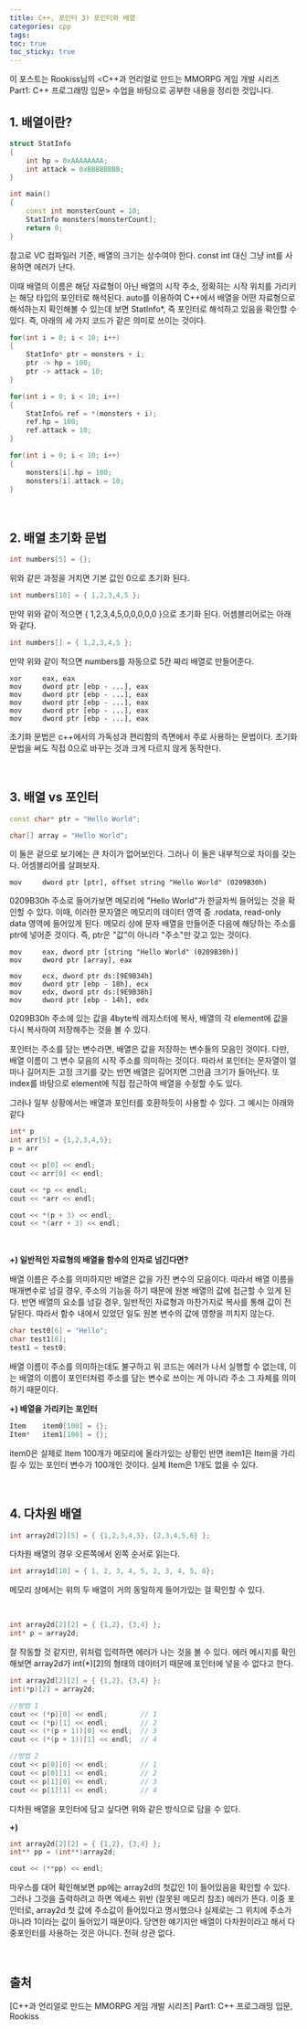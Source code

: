 ```yaml
---
title: C++, 포인터 3) 포인터와 배열
categories: cpp
tags: 
toc: true
toc_sticky: true
---
```


이 포스트는 Rookiss님의 \<C++과 언리얼로 만드는 MMORPG 게임 개발 시리즈 Part1: C++ 프로그래밍 입문> 수업을 바탕으로 공부한 내용을 정리한 것입니다. 
## **1. 배열이란?**

```c++
struct StatInfo
{
    int hp = 0xAAAAAAAA;
    int attack = 0xBBBBBBBB;
}

int main()
{
    const int monsterCount = 10;
    StatInfo monsters[monsterCount];
    return 0;
}
```

참고로 VC 컴파일러 기준, 배열의 크기는 상수여야 한다. const int 대신 그냥 int를 사용하면 에러가 난다. 

이때 배열의 이름은 해당 자료형이 아닌 배열의 시작 주소, 정확히는 시작 위치를 가리키는 해당 타입의 포인터로 해석된다. auto를 이용하여 C++에서 배열을 어떤 자료형으로 해석하는지 확인해볼 수 있는데 보면 StatInfo*, 즉 포인터로 해석하고 있음을 확인할 수 있다. 즉, 아래의 세 가지 코드가 같은 의미로 쓰이는 것이다. 

```c++
for(int i = 0; i < 10; i++)
{
    StatInfo* ptr = monsters + i;
    ptr -> hp = 100;
    ptr -> attack = 10;
}
```
```c++
for(int i = 0; i < 10; i++)
{
    StatInfo& ref = *(monsters + i);
    ref.hp = 100;
    ref.attack = 10;
}
```
```c++
for(int i = 0; i < 10; i++)
{
    monsters[i].hp = 100;
    monsters[i].attack = 10;
}
```
<br/>

## **2. 배열 초기화 문법**

```c++
int numbers[5] = {};
```
위와 같은 과정을 거치면 기본 값인 0으로 초기화 된다. 

```c++
int numbers[10] = { 1,2,3,4,5 };
```

만약 위와 같이 적으면 { 1,2,3,4,5,0,0,0,0,0 }으로 초기화 된다. 
어셈블리어로는 아래와 같다. 

```c++
int numbers[] = { 1,2,3,4,5 };
```

만약 위와 같이 적으면 numbers를 자동으로 5칸 짜리 배열로 만들어준다. 

```
xor     eax, eax
mov     dword ptr [ebp - ...], eax
mov     dword ptr [ebp - ...], eax
mov     dword ptr [ebp - ...], eax
mov     dword ptr [ebp - ...], eax
mov     dword ptr [ebp - ...], eax
```

초기화 문법은 c++에서의 가독성과 편리함의 측면에서 주로 사용하는 문법이다. 초기화 문법을 써도 직접 0으로 바꾸는 것과 크게 다르지 않게 동작한다.

<br/>

## **3. 배열 vs 포인터**

```c++
const char* ptr = "Hello World";
```
```c++
char[] array = "Hello World";
```

이 둘은 겉으로 보기에는 큰 차이가 없어보인다. 그러나 이 둘은 내부적으로 차이를 갖는다. 어셈블리어를 살펴보자. 

```
mov     dword ptr [ptr], offset string "Hello World" (0209B30h)
```
0209B30h 주소로 들어가보면 메모리에 "Hello World"가 한글자씩 들어있는 것을 확인할 수 있다. 이때, 이러한 문자열은 메모리의 데이터 영역 중 .rodata, read-only data 영역에 들어있게 된다. 메모리 상에 문자 배열을 만들어준 다음에 해당하는 주소를 ptr에 넣어준 것이다. 즉, ptr은 "값"이 아니라 "주소"만 갖고 있는 것이다. 

```
mov     eax, dword ptr [string "Hello World" (0209B30h)]
mov     dword ptr [array], eax

mov     ecx, dword ptr ds:[9E9B34h]
mov     dword ptr [ebp - 18h], ecx
mov     edx, dword ptr ds:[9E9B38h]
mov     dword ptr [ebp - 14h], edx

```

0209B30h 주소에 있는 값을 4byte씩 레지스터에 복사, 배열의 각 element에 값을 다시 복사하여 저장해주는 것을 볼 수 있다.

포인터는 주소를 담는 변수라면, 배열은 값을 저장하는 변수들의 모음인 것이다. 다만, 배열 이름이 그 변수 모음의 시작 주소를 의미하는 것이다. 따라서 포인터는 문자열이 얼마나 길어지든 고정 크기를 갖는 반면 배열은 길어지면 그만큼 크기가 들어난다. 또 index를 바탕으로 element에 직접 접근하여 배열을 수정할 수도 있다. 

그러나 일부 상황에서는 배열과 포인터를 호환하듯이 사용할 수 있다. 그 예시는 아래와 같다

```c++
int* p
int arr[5] = {1,2,3,4,5};
p = arr

cout << p[0] << endl;
cout << arr[0] << endl;

cout << *p << endl;
cout << *arr << endl;

cout << *(p + 3) << endl;
cout << *(arr + 3) << endl;
``` 

<br/>

**+) 일반적인 자료형의 배열을 함수의 인자로 넘긴다면?**
 
배열 이름은 주소를 의미하지만 배열은 값을 가진 변수의 모음이다. 따라서 배열 이름을 매개변수로 넘길 경우, 주소의 기능을 하기 때문에 원본 배열의 값에 접근할 수 있게 된다. 반면 배열의 요소를 넘길 경우, 일반적인 자료형과 마찬가지로 복사를 통해 값이 전달된다. 따라서 함수 내에서 있었던 일도 원본 변수의 값에 영향을 끼치지 않는다.

```c++
char test0[6] = "Hello";
char test1[6];
test1 = test0;
```
배열 이름이 주소를 의미하는데도 불구하고 위 코드는 에러가 나서 실행할 수 없는데, 이는 배열의 이름이 포인터처럼 주소를 담는 변수로 쓰이는 게 아니라 주소 그 자체를 의미하기 때문이다. 


**+) 배열을 가리키는 포인터**
```c++
Item    item0[100] = {};
Item*   item1[100] = {};
```

item0은 실제로 Item 100개가 메모리에 올라가있는 상황인 반면 item1은 Item을 가리킬 수 있는 포인터 변수가 100개인 것이다. 실제 Item은 1개도 없을 수 있다. 

<br/>

## **4. 다차원 배열**

```c++
int array2d[2][5] = { {1,2,3,4,5}, {2,3,4,5,6} };
```
다차원 배열의 경우 오른쪽에서 왼쪽 순서로 읽는다. 

```c++
int array1d[10] = { 1, 2, 3, 4, 5, 2, 3, 4, 5, 6};
```
메모리 상에서는 위의 두 배열이 거의 동일하게 들어가있는 걸 확인할 수 있다. 

<br/>

```c++
int array2d[2][2] = { {1,2}, {3,4} };
int* p = array2d;
```

잘 작동할 것 같지만, 위처럼 입력하면 에러가 나는 것을 볼 수 있다. 에러 메시지를 확인해보면 array2d가 int(*)[2]의 형태의 데이터기 때문에 포인터에 넣을 수 없다고 한다. 

```c++
int array2d[2][2] = { {1,2}, {3,4} };
int(*p)[2] = array2d;

//방법 1
cout << (*p)[0] << endl;        // 1
cout << (*p)[1] << endl;        // 2
cout << (*(p + 1))[0] << endl;  // 3
cout << (*(p + 1))[1] << endl;  // 4

//방법 2
cout << p[0][0] << endl;        // 1
cout << p[0][1] << endl;        // 2
cout << p[1][0] << endl;        // 3
cout << p[1][1] << endl;        // 4
```

다차원 배열을 포인터에 담고 싶다면 위와 같은 방식으로 담을 수 있다. 

**+)**

```c++
int array2d[2][2] = { {1,2}, {3,4} };
int** pp = (int**)array2d;

cout << (**pp) << endl;
```

마우스를 대어 확인해보면 pp에는 array2d의 첫값인 1이 들어있음을 확인할 수 있다. 그러나 그것을 출력하려고 하면 엑세스 위반 (잘못된 메모리 참조) 에러가 뜬다. 이중 포인터로, array2d 첫 값에 주소값이 들어있다고 명시했으나 실제로는 그 위치에 주소가 아니라 1이라는 값이 들어있기 때문이다. 당연한 얘기지만 배열이 다차원이라고 해서 다중포인터를 사용하는 것은 아니다. 전혀 상관 없다. 

<br/>

## **출처**

[C++과 언리얼로 만드는 MMORPG 게임 개발 시리즈] Part1: C++ 프로그래밍 입문, Rookiss
